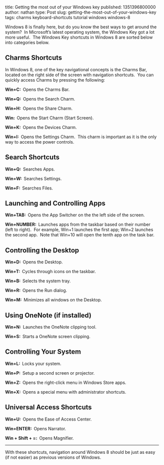 title: Getting the most out of your Windows key
published: 1351396800000
author: nathan
type: Post
slug: getting-the-most-out-of-your-windows-key
tags: charms
keyboard-shortcuts
tutorial
windows
windows-8



Windows 8 is finally here, but do you know the best ways to get around the system?  In Microsoft’s latest operating system, the Windows Key got a lot more useful.  The Windows Key shortcuts in Windows 8 are sorted below into categories below.

<h2>Charms Shortcuts</h2>

In Windows 8, one of the key navigational concepts is the Charms Bar, located on the right side of the screen with navigation shortcuts.  You can quickly access Charms by pressing the following:

<strong>Win+C:  </strong>Opens the Charms Bar.

<strong>Win+Q:  </strong>Opens the Search Charm.

<strong>Win+H:  </strong>Opens the Share Charm.

<strong>Win:  </strong>Opens the Start Charm (Start Screen).

<strong>Win+K:  </strong>Opens the Devices Charm.

<strong>Win+I:  </strong>Opens the Settings Charm.  This charm is important as it is the only way to access the power controls.<!--more-->

<h2>Search Shortcuts</h2>

<strong>Win+Q:  </strong>Searches Apps.

<strong>Win+W:  </strong>Searches Settings.

<strong>Win+F:  </strong>Searches Files.

<h2>Launching and Controlling Apps</h2>

<strong>Win+TAB:  </strong>Opens the App Switcher on the the left side of the screen.

<strong>Win+NUMBER:  </strong>Launches apps from the taskbar based on their number (left to right).  For example, Win+1 launches the first app; Win+2 launches the second app.  Note that Win+10 will open the tenth app on the task bar.

<h2>Controlling the Desktop</h2>

<strong>Win+D:  </strong>Opens the Desktop.

<strong>Win+T:  </strong>Cycles through icons on the taskbar.

<strong>Win+B:  </strong>Selects the system tray.

<strong>Win+R:  </strong>Opens the Run dialog.

<strong>Win+M:  </strong>Minimizes all windows on the Desktop.

<h2>Using OneNote (if installed)</h2>

<strong>Win+N:  </strong>Launches the OneNote clipping tool.

<strong>Win+S:  </strong>Starts a OneNote screen clipping.

<h2>Controlling Your System</h2>

<strong>Win+L:  </strong>Locks your system.

<strong>Win+P:  </strong>Setup a second screen or projector.

<strong>Win+Z:  </strong>Opens the right-click menu in Windows Store apps.

<strong>Win+X:  </strong>Opens a special menu with administrator shortcuts.

<h2>Universal Access Shortcuts</h2>

<strong>Win+U:  </strong>Opens the Ease of Access Center.

<strong>Win+ENTER:  </strong>Opens Narrator.

<strong>Win + Shift + =:  </strong>Opens Magnifier.

<hr />

With these shortcuts, navigation around Windows 8 should be just as easy (if not easier) as previous versions of Windows.